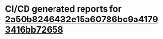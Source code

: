 # CI/CD generated reports for [2a50b8246432e15a60786bc9a41793416bb72658](https://github.com/hydephp/develop/commit/2a50b8246432e15a60786bc9a41793416bb72658)

